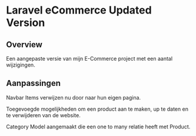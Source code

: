 <h1>Laravel eCommerce Updated Version</h1>

<h2>Overview</h2>

Een aangepaste versie van mijn E-Commerce project met een aantal wijzigingen.

<h2>Aanpassingen</h2> 

Navbar Items verwijzen nu door naar hun eigen pagina.

Toegevoegde mogelijkheden om een product aan te maken, up te daten en te verwijderen van de website.

Category Model aangemaakt die een one to many relatie heeft met Product. 

